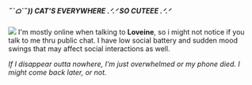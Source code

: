 ##### ˶ˊᜊˋ˶)) CAT'S EVERYWHERE .ᐟ.ᐟ SO CUTEEE .ᐟ.ᐟ
![](https://files.catbox.moe/zl4cue.gif)
I'm mostly online when talking to **Loveine**, so i might not notice if you talk to me thru public chat. I have low social battery and sudden mood swings that may affect social interactions as well.

_If I disappear outta nowhere, I'm just overwhelmed or my phone died. I might come back later, or not._
<!--
**gloomiau/gloomiau** is a ✨ _special_ ✨ repository because its `README.md` (this file) appears on your GitHub profile.

Here are some ideas to get you started:

- 🔭 I’m currently working on ...
- 🌱 I’m currently learning ...
- 👯 I’m looking to collaborate on ...
- 🤔 I’m looking for help with ...
- 💬 Ask me about ...
- 📫 How to reach me: ...
- 😄 Pronouns: ...
- ⚡ Fun fact: ...
-->
